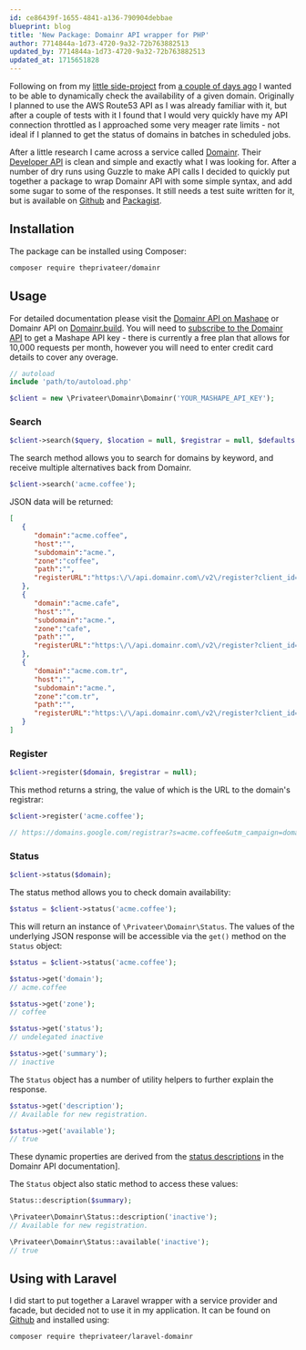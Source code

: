 ```yaml
---
id: ce86439f-1655-4841-a136-790904debbae
blueprint: blog
title: 'New Package: Domainr API wrapper for PHP'
author: 7714844a-1d73-4720-9a32-72b763882513
updated_by: 7714844a-1d73-4720-9a32-72b763882513
updated_at: 1715651828
---
```

Following on from my [little side-project](https://github.com/theprivateer/domain-dictionary) from [a couple of days ago](/blog/building-a-dictionary-of-domain-names) I wanted to be able to dynamically check the availability of a given domain.  Originally I planned to use the AWS Route53 API as I was already familiar with it, but after a couple of tests with it I found that I would very quickly have my API connection throttled as I approached some very meager rate limits - not ideal if I planned to get the status of domains in batches in scheduled jobs.

After a little research I came across a service called [Domainr](https://domainr.com/).  Their [Developer API](https://domainr.build/) is clean and simple and exactly what I was looking for.  After a number of dry runs using Guzzle to make API calls I decided to quickly put together a package to wrap Domainr API with some simple syntax, and add some sugar to some of the responses.  It still needs a test suite written for it, but is available on [Github](https://github.com/theprivateer/domainr) and [Packagist](https://packagist.org/packages/theprivateer/domainr).

## Installation

The package can be installed using Composer:

```bash
composer require theprivateer/domainr
```

## Usage

For detailed documentation please visit the [Domainr API on Mashape](https://market.mashape.com/domainr/domainr) or Domainr API on [Domainr.build](https://domainr.build/v2.0/docs).  You will need to [subscribe to the Domainr API](https://market.mashape.com/domainr/domainr/pricing) to get a Mashape API key - there is currently a free plan that allows for 10,000 requests per month, however you will need to enter credit card details to cover any overage.

```php
// autoload
include 'path/to/autoload.php'

$client = new \Privateer\Domainr\Domainr('YOUR_MASHAPE_API_KEY');

```

### Search

```php
$client->search($query, $location = null, $registrar = null, $defaults = null);
```
The search method allows you to search for domains by keyword, and receive multiple alternatives back from Domainr.

```php
$client->search('acme.coffee');
```
JSON data will be returned:

```json
[
   {
      "domain":"acme.coffee",
      "host":"",
      "subdomain":"acme.",
      "zone":"coffee",
      "path":"",
      "registerURL":"https:\/\/api.domainr.com\/v2\/register?client_id=mashape-salimgrsy&domain=acme.coffee&registrar=&source="
   },
   {
      "domain":"acme.cafe",
      "host":"",
      "subdomain":"acme.",
      "zone":"cafe",
      "path":"",
      "registerURL":"https:\/\/api.domainr.com\/v2\/register?client_id=mashape-salimgrsy&domain=acme.cafe&registrar=&source="
   },
   {
      "domain":"acme.com.tr",
      "host":"",
      "subdomain":"acme.",
      "zone":"com.tr",
      "path":"",
      "registerURL":"https:\/\/api.domainr.com\/v2\/register?client_id=mashape-salimgrsy&domain=acme.com.tr&registrar=&source="
   }
]
```

### Register

```php
$client->register($domain, $registrar = null);
```
This method returns a string, the value of which is the URL to the domain's registrar:

```php
$client->register('acme.coffee');

// https://domains.google.com/registrar?s=acme.coffee&utm_campaign=domainr.com&utm_content=&af=domainr.com
```

### Status

```php
$client->status($domain);
```
The status method allows you to check domain availability:

```php
$status = $client->status('acme.coffee');
```

This will return an instance of `\Privateer\Domainr\Status`.  The values of the underlying JSON response will be accessible via the `get()` method on the `Status` object:

```php
$status = $client->status('acme.coffee');

$status->get('domain');
// acme.coffee

$status->get('zone');
// coffee

$status->get('status');
// undelegated inactive

$status->get('summary');
// inactive
```

The `Status` object has a number of utility helpers to further explain the response.

```php
$status->get('description');
// Available for new registration.

$status->get('available');
// true
```

These dynamic properties are derived from the [status descriptions](https://domainr.build/docs/status#section-domain-status) in the Domainr API documentation].

The `Status` object also static method to access these values:

```php
Status::description($summary);
```

```php
\Privateer\Domainr\Status::description('inactive');
// Available for new registration.

\Privateer\Domainr\Status::available('inactive');
// true
```
## Using with Laravel

I did start to put together a Laravel wrapper with a service provider and facade, but decided not to use it in my application.  It can be found on [Github](https://github.com/theprivateer/laravel-domainr) and installed using:

```bash
composer require theprivateer/laravel-domainr
```